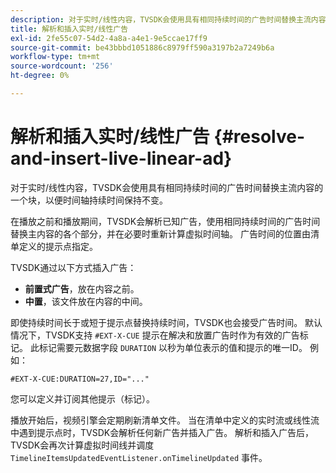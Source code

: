 ```yaml
---
description: 对于实时/线性内容，TVSDK会使用具有相同持续时间的广告时间替换主流内容的一个块，以便时间轴持续时间保持不变。
title: 解析和插入实时/线性广告
exl-id: 2fe55c07-54d2-4a8a-a4e1-9e5ccae17ff9
source-git-commit: be43bbbd1051886c8979ff590a3197b2a7249b6a
workflow-type: tm+mt
source-wordcount: '256'
ht-degree: 0%

---
```


# 解析和插入实时/线性广告 {#resolve-and-insert-live-linear-ad}

对于实时/线性内容，TVSDK会使用具有相同持续时间的广告时间替换主流内容的一个块，以便时间轴持续时间保持不变。

在播放之前和播放期间，TVSDK会解析已知广告，使用相同持续时间的广告时间替换主内容的各个部分，并在必要时重新计算虚拟时间轴。 广告时间的位置由清单定义的提示点指定。

TVSDK通过以下方式插入广告：

* **前置式广告**，放在内容之前。
* **中置**，该文件放在内容的中间。

即使持续时间长于或短于提示点替换持续时间，TVSDK也会接受广告时间。 默认情况下，TVSDK支持 `#EXT-X-CUE` 提示在解决和放置广告时作为有效的广告标记。 此标记需要元数据字段 `DURATION` 以秒为单位表示的值和提示的唯一ID。 例如：

```
#EXT-X-CUE:DURATION=27,ID="..."
```

您可以定义并订阅其他提示（标记）。

播放开始后，视频引擎会定期刷新清单文件。 当在清单中定义的实时流或线性流中遇到提示点时，TVSDK会解析任何新广告并插入广告。 解析和插入广告后，TVSDK会再次计算虚拟时间线并调度 `TimelineItemsUpdatedEventListener.onTimelineUpdated` 事件。
